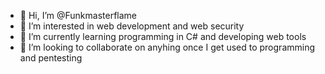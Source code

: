 - 👋 Hi, I’m @Funkmasterflame
- 👀 I’m interested in web development and web security
- 🌱 I’m currently learning programming in C# and developing web tools
- 💞️ I’m looking to collaborate on anyhing once I get used to programming and pentesting

<!---
Funkmasterflame/Funkmasterflame is a ✨ special ✨ repository because its `README.md` (this file) appears on your GitHub profile.
You can click the Preview link to take a look at your changes.
--->
